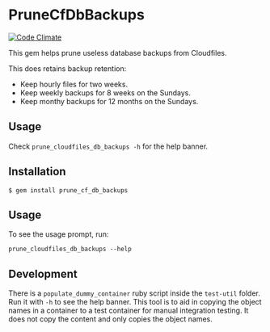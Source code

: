 # PruneCfDbBackups

[![Code Climate](https://codeclimate.com/github/SmartReceipt/prune_cloudfiles_db_backups.png)](https://codeclimate.com/github/SmartReceipt/prune_cloudfiles_db_backups)

This gem helps prune useless database backups from Cloudfiles.

This does retains backup retention:

* Keep hourly files for two weeks.
* Keep weekly backups for 8 weeks on the Sundays.
* Keep monthy backups for 12 months on the Sundays.

## Usage

Check `prune_cloudfiles_db_backups -h` for the help banner.

## Installation

    $ gem install prune_cf_db_backups

## Usage

To see the usage prompt, run:

    prune_cloudfiles_db_backups --help

## Development

There is a `populate_dummy_container` ruby script inside the `test-util` folder. Run it with `-h` to see the help banner. This tool is to aid in copying the object names in a container to a test container for manual integration testing. It does not copy the content and only copies the object names.
